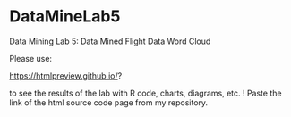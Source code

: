 # DataMineLab5

Data Mining Lab 5: Data Mined Flight Data Word Cloud

Please use:

https://htmlpreview.github.io/?

to see the results of the lab with R code, charts, diagrams, etc. ! Paste the link of the html source code page from my repository.
